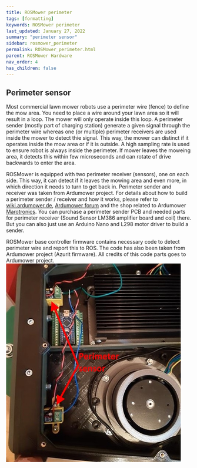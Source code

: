 ```yaml
---
title: ROSMower perimeter
tags: [formatting]
keywords: ROSMower perimeter
last_updated: January 27, 2022
summary: "perimeter sensor"
sidebar: rosmower_perimeter
permalink: ROSMower_perimeter.html
parent: ROSMower Hardware
nav_order: 4
has_children: false
---
```

## Perimeter sensor
Most commercial lawn mower robots use a perimeter wire (fence) to define the mow area. You need to place a wire around your lawn area so it will result in a loop. The mower will only operate inside this loop. 
A perimeter sender (mostly part of charging station) generate a given signal through the perimeter wire whereas one (or multiple) perimeter receivers are used inside the mower to detect thie signal. This way, the mower can distinct if it operates inside the mow area or if it is outside. 
A high sampling rate is used to ensure robot is always inside the perimeter. If mower leaves the moweing area, it detects this within few microseconds and can rotate of drive backwards to enter the area.

ROSMower is equipped with two perimeter receiver (sensors), one on each side. This way, it can detect if it leaves the mowing area and even more, in which direction it needs to turn to get back in. Perimeter sender and receiver was taken from Ardumower project. For details about how to build a perimeter sender / receiver and how it works, please refer to [wiki.ardumower.de](www.wiki.ardumower.de), [Ardumower forum](https://www.ardumower.de) and the shop related to Ardumower [Marotronics](https://www.marotronics.de). You can purchase a perimeter sender PCB and needed parts for perimeter receiver (Sound Sensor LM386 amplifier board and coil) there. But you can also just use an Arduino Nano and L298 motor driver to build a sender.

ROSMower base controller firmware contains necessary code to detect perimeter wire and report this to ROS. The code has also been taken from Ardumower project (Azurit firmware). All credits of this code parts goes to Ardumower project.
![](/images/ROSMower/Perimeter.jpg)
